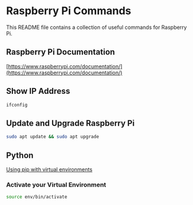 # Raspberry Pi Commands

This README file contains a collection of useful commands for Raspberry Pi.

## Raspberry Pi Documentation
[https://www.raspberrypi.com/documentation/](https://www.raspberrypi.com/documentation/)

## Show IP Address

```bash
ifconfig
```

## Update and Upgrade Raspberry Pi

```bash
sudo apt update && sudo apt upgrade
```

## Python

[Using pip with virtual environments](https://www.raspberrypi.com/documentation/computers/os.html#using-pip-with-virtual-environments)

### Activate your Virtual Environment

```bash
source env/bin/activate
```